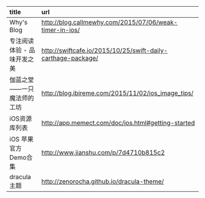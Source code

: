 | title   | url  |
|:--|:--|
Why's Blog|http://blog.callmewhy.com/2015/07/06/weak-timer-in-ios/
专注阅读体验 - 品味开发之美|http://swiftcafe.io/2015/10/25/swift-daily-carthage-package/
伽蓝之堂——一只魔法师的工坊|http://blog.ibireme.com/2015/11/02/ios_image_tips/
iOS资源库列表|http://app.memect.com/doc/ios.html#getting-started
iOS 苹果官方Demo合集|http://www.jianshu.com/p/7d4710b815c2
dracula 主题|http://zenorocha.github.io/dracula-theme/
